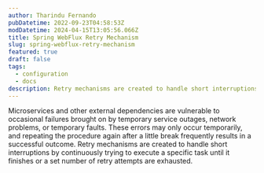 ```yaml
---
author: Tharindu Fernando
pubDatetime: 2022-09-23T04:58:53Z
modDatetime: 2024-04-15T13:05:56.066Z
title: Spring WebFlux Retry Mechanism
slug: spring-webflux-retry-mechanism
featured: true
draft: false
tags:
  - configuration
  - docs
description: Retry mechanisms are created to handle short interruptions by continuously trying to execute a specific task until it finishes or a set number of retry attempts are exhausted.
---
```

Microservices and other external dependencies are vulnerable to occasional failures brought on by temporary service outages, network problems, or temporary faults. These errors may only occur temporarily, and repeating the procedure again after a little break frequently results in a successful outcome. Retry mechanisms are created to handle short interruptions by continuously trying to execute a specific task until it finishes or a set number of retry attempts are exhausted.

